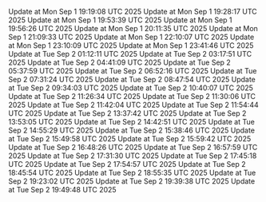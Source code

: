 Update at Mon Sep  1 19:19:08 UTC 2025
Update at Mon Sep  1 19:28:17 UTC 2025
Update at Mon Sep  1 19:53:39 UTC 2025
Update at Mon Sep  1 19:56:26 UTC 2025
Update at Mon Sep  1 20:11:35 UTC 2025
Update at Mon Sep  1 21:09:33 UTC 2025
Update at Mon Sep  1 22:10:07 UTC 2025
Update at Mon Sep  1 23:10:09 UTC 2025
Update at Mon Sep  1 23:41:46 UTC 2025
Update at Tue Sep  2 01:12:11 UTC 2025
Update at Tue Sep  2 03:17:51 UTC 2025
Update at Tue Sep  2 04:41:09 UTC 2025
Update at Tue Sep  2 05:37:59 UTC 2025
Update at Tue Sep  2 06:52:16 UTC 2025
Update at Tue Sep  2 07:31:24 UTC 2025
Update at Tue Sep  2 08:47:54 UTC 2025
Update at Tue Sep  2 09:34:03 UTC 2025
Update at Tue Sep  2 10:40:07 UTC 2025
Update at Tue Sep  2 11:26:34 UTC 2025
Update at Tue Sep  2 11:30:06 UTC 2025
Update at Tue Sep  2 11:42:04 UTC 2025
Update at Tue Sep  2 11:54:44 UTC 2025
Update at Tue Sep  2 13:37:42 UTC 2025
Update at Tue Sep  2 13:53:05 UTC 2025
Update at Tue Sep  2 14:42:51 UTC 2025
Update at Tue Sep  2 14:55:29 UTC 2025
Update at Tue Sep  2 15:38:46 UTC 2025
Update at Tue Sep  2 15:49:58 UTC 2025
Update at Tue Sep  2 15:59:42 UTC 2025
Update at Tue Sep  2 16:48:26 UTC 2025
Update at Tue Sep  2 16:57:59 UTC 2025
Update at Tue Sep  2 17:31:30 UTC 2025
Update at Tue Sep  2 17:45:18 UTC 2025
Update at Tue Sep  2 17:54:57 UTC 2025
Update at Tue Sep  2 18:45:54 UTC 2025
Update at Tue Sep  2 18:55:35 UTC 2025
Update at Tue Sep  2 19:23:02 UTC 2025
Update at Tue Sep  2 19:39:38 UTC 2025
Update at Tue Sep  2 19:49:48 UTC 2025
